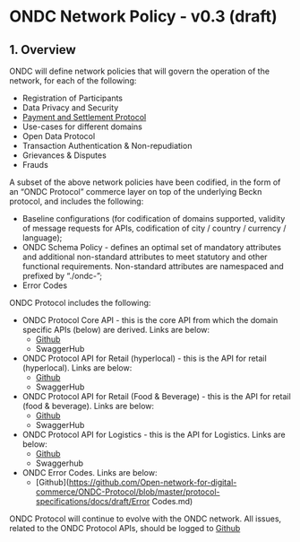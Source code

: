 # ONDC Network Policy - v0.3 (draft)



## 1. Overview

ONDC will define network policies that will govern the operation of the network, for each of the following:

- Registration of Participants
- Data Privacy and Security
- [Payment and Settlement Protocol](https://docs.google.com/document/d/1V0zqFAS4bQP9tXBAOaPZq5PX8cTbKx6wKAoYZFlYURU/edit)
- Use-cases for different domains
- Open Data Protocol
- Transaction Authentication & Non-repudiation
- Grievances & Disputes
- Frauds

A subset of the above network policies have been codified, in the form of an “ONDC Protocol” commerce layer on top of the underlying Beckn protocol, and includes the following:

- Baseline configurations (for codification of domains supported, validity of message requests for APIs, codification of city / country / currency / language);
- ONDC Schema Policy - defines an optimal set of mandatory attributes and additional non-standard attributes to meet statutory and other functional requirements. Non-standard attributes are namespaced and prefixed by “./ondc-”;
- Error Codes

ONDC Protocol includes the following:

- ONDC Protocol Core API - this is the core API from which the domain specific APIs (below) are derived. Links are below:
  - [Github](https://github.com/Open-network-for-digital-commerce/ONDC-Protocol/blob/master/protocol-specifications/core/v0/api/core.yaml)
  - SwaggerHub
- ONDC Protocol API for Retail (hyperlocal) - this is the API for retail (hyperlocal). Links are below:
  - [Github](https://github.com/Open-network-for-digital-commerce/ONDC-Protocol/blob/master/protocol-specifications/core/v0/api/retail-hyperlocal.yaml)
  - SwaggerHub
- ONDC Protocol API for Retail (Food & Beverage) - this is the API for retail (food & beverage). Links are below:
  - [Github](https://github.com/Open-network-for-digital-commerce/ONDC-Protocol/blob/master/protocol-specifications/core/v0/api/retail-f%26b.yaml)
  - SwaggerHub
- ONDC Protocol API for Logistics - this is the API for Logistics. Links are below:
  - [Github](https://github.com/Open-network-for-digital-commerce/ONDC-Protocol/blob/master/protocol-specifications/core/v0/api/logistics.yaml)
  - Swaggerhub
- ONDC Error Codes. Links are below:
  - [Github](https://github.com/Open-network-for-digital-commerce/ONDC-Protocol/blob/master/protocol-specifications/docs/draft/Error Codes.md)

ONDC Protocol will continue to evolve with the ONDC network. All issues, related to the ONDC Protocol APIs, should be logged to [Github](https://github.com/Open-network-for-digital-commerce/ONDC-Protocol/issues)
